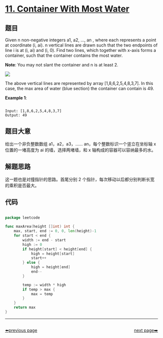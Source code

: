 # [11. Container With Most Water](https://leetcode.com/problems/container-with-most-water/)

## 题目

Given n non-negative integers a1, a2, ..., an , where each represents a point at coordinate (i, ai). n vertical lines are drawn such that the two endpoints of line i is at (i, ai) and (i, 0). Find two lines, which together with x-axis forms a container, such that the container contains the most water.

**Note**: You may not slant the container and n is at least 2.

![](https://s3-lc-upload.s3.amazonaws.com/uploads/2018/07/17/question_11.jpg)

The above vertical lines are represented by array [1,8,6,2,5,4,8,3,7]. In this case, the max area of water (blue section) the container can contain is 49.

**Example 1**:

```

Input: [1,8,6,2,5,4,8,3,7]
Output: 49

```


## 题目大意

给出一个非负整数数组 a1，a2，a3，…… an，每个整数标识一个竖立在坐标轴 x 位置的一堵高度为 ai 的墙，选择两堵墙，和 x 轴构成的容器可以容纳最多的水。

## 解题思路


这一题也是对撞指针的思路。首尾分别 2 个指针，每次移动以后都分别判断长宽的乘积是否最大。

## 代码

```go

package leetcode

func maxArea(height []int) int {
	max, start, end := 0, 0, len(height)-1
	for start < end {
		width := end - start
		high := 0
		if height[start] < height[end] {
			high = height[start]
			start++
		} else {
			high = height[end]
			end--
		}

		temp := width * high
		if temp > max {
			max = temp
		}
	}
	return max
}

```



----------------------------------------------
<div style="display: flex;justify-content: space-between;align-items: center;">
<p><a href="https://books.halfrost.com/leetcode/ChapterFour/0001~0099/0009.Palindrome-Number/">⬅️previous page</a></p>
<p><a href="https://books.halfrost.com/leetcode/ChapterFour/0001~0099/0012.Integer-to-Roman/">next page➡️</a></p>
</div>
